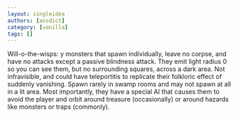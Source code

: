 ```yaml
---
layout: singleidea
authors: [aosdict]
category: [vanilla]
tags: []
---
```

Will-o-the-wisps: <span class="nhsym clr-gray">y</span> monsters that spawn individually, leave no corpse, and have no attacks except a passive blindness attack. They emit light radius 0 so you can see them, but no surrounding squares, across a dark area. Not infravisible, and could have teleportitis to replicate their folkloric effect of suddenly vanishing. Spawn rarely in swamp rooms and may not spawn at all in a lit area. Most importantly, they have a special AI that causes them to avoid the player and orbit around treasure (occasionally) or around hazards like monsters or traps (commonly).
